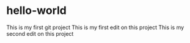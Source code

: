 # hello-world
This is my first git project
This is my first edit on this project
This is my second edit on this project
